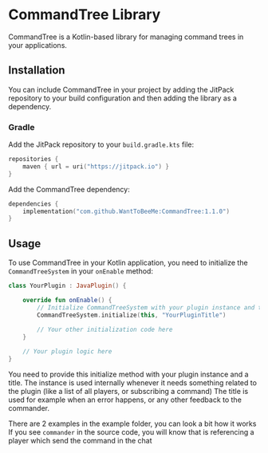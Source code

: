 
# CommandTree Library

CommandTree is a Kotlin-based library for managing command trees in your applications.

## Installation

You can include CommandTree in your project by adding the JitPack repository to your build configuration and then adding the library as a dependency.

### Gradle

Add the JitPack repository to your `build.gradle.kts` file:

```kotlin
repositories {
    maven { url = uri("https://jitpack.io") }
}
```

Add the CommandTree dependency:

```kotlin
dependencies {
    implementation("com.github.WantToBeeMe:CommandTree:1.1.0")
}
```

## Usage

To use CommandTree in your Kotlin application, you need to initialize the `CommandTreeSystem` in your `onEnable` method: 

```kotlin
class YourPlugin : JavaPlugin() {

    override fun onEnable() {
        // Initialize CommandTreeSystem with your plugin instance and title
        CommandTreeSystem.initialize(this, "YourPluginTitle")
        
        // Your other initialization code here
    }

    // Your plugin logic here
}
```
You need to provide this initialize method with your plugin instance and a title.
The instance is used internally whenever it needs something related to the plugin (like a list of all players, or subscribing a command)
The title is used for example when an error happens, or any other feedback to the commander.

There are 2 examples in the example folder, you can look a bit how it works
If you see `commander` in the source code, you will know that is referencing a player which send the command in the chat
